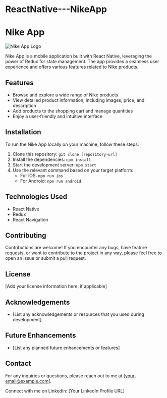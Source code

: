 # ReactNative---NikeApp
# Nike App

![Nike App Logo](./app-logo.png)

Nike App is a mobile application built with React Native, leveraging the power of Redux for state management. The app provides a seamless user experience and offers various features related to Nike products.

## Features

- Browse and explore a wide range of Nike products
- View detailed product information, including images, price, and description
- Add products to the shopping cart and manage quantities
- Enjoy a user-friendly and intuitive interface

## Installation

To run the Nike App locally on your machine, follow these steps:

1. Clone this repository: `git clone [repository-url]`
2. Install the dependencies: `npm install`
3. Start the development server: `npm start`
4. Use the relevant command based on your target platform:
   - For iOS: `npm run ios`
   - For Android: `npm run android`

## Technologies Used

- React Native
- Redux
- React Navigation


## Contributing

Contributions are welcome! If you encounter any bugs, have feature requests, or want to contribute to the project in any way, please feel free to open an issue or submit a pull request.

## License

[Add your license information here, if applicable]



## Acknowledgements

- [List any acknowledgements or resources that you used during development]

## Future Enhancements

- [List any planned future enhancements or features]

## Contact

For any inquiries or questions, please reach out to me at [your-email@example.com].

Connect with me on LinkedIn: [Your LinkedIn Profile URL]

